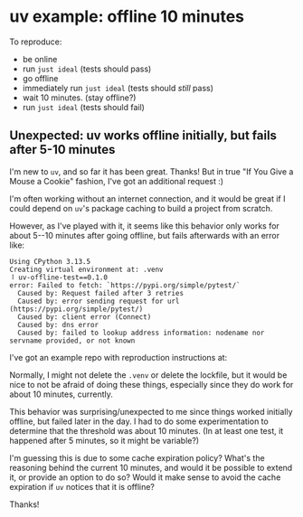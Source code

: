 # uv example: offline 10 minutes

To reproduce:

- be online
- run `just ideal` (tests should pass)
- go offline
- immediately run `just ideal` (tests should *still* pass)
- wait 10 minutes. (stay offline?)
- run `just ideal` (tests should fail)


## Unexpected: uv works offline initially, but fails after 5-10 minutes

I'm new to `uv`, and so far it has been great. Thanks! But in true "If You Give a Mouse a Cookie" fashion, I've got an additional request :)

I'm often working without an internet connection,
and it would be great if I could depend on `uv`'s package caching to build a project from scratch.

However, as I've played with it, it seems like this behavior only works for about 5--10 minutes after going offline, but fails afterwards with an error like:

```
Using CPython 3.13.5
Creating virtual environment at: .venv
⠸ uv-offline-test==0.1.0                                                                  error: Failed to fetch: `https://pypi.org/simple/pytest/`
  Caused by: Request failed after 3 retries
  Caused by: error sending request for url (https://pypi.org/simple/pytest/)
  Caused by: client error (Connect)
  Caused by: dns error
  Caused by: failed to lookup address information: nodename nor servname provided, or not known
```

I've got an example repo with reproduction instructions at:

Normally, I might not delete the `.venv` or delete the lockfile, but it would be nice to not be afraid of doing these things, especially since they do work for about 10 minutes, currently.

This behavior was surprising/unexpected to me since things worked initially offline, but failed later in the day. I had to do some experimentation to determine that the threshold was about 10 minutes. (In at least one test, it happened after 5 minutes, so it might be variable?)

I'm guessing this is due to some cache expiration policy? What's the reasoning behind the current 10 minutes, and would it be possible to extend it, or provide an option to do so? Would it make sense to avoid the cache expiration if `uv` notices that it is offline?

Thanks!
